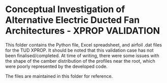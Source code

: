 # Conceptual Investigation of Alternative Electric Ducted Fan Architectures - XPROP VALIDATION

This folder contains the Python file, Excel spreadsheet, and airfoil .dat files for the TUD XPROP.
It should be noted that this validation case has not been finalised/completed.
At time of writing, there were some issues with the shape of the camber distribution of the profiles near the root, which were poorly represented by the developed code.

The files are maintained in this folder for reference.
